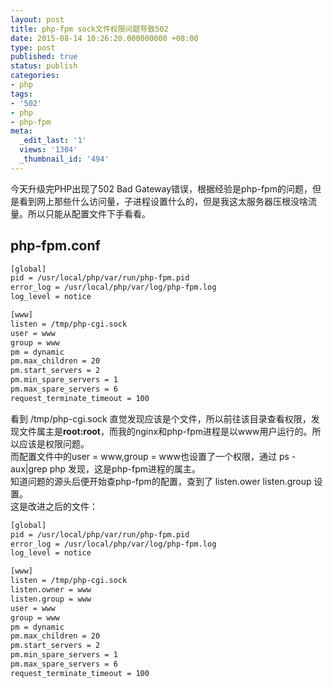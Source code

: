 ```yaml
---
layout: post
title: php-fpm sock文件权限问题导致502
date: 2015-08-14 10:26:20.000000000 +08:00
type: post
published: true
status: publish
categories:
- php
tags:
- '502'
- php
- php-fpm
meta:
  _edit_last: '1'
  views: '1304'
  _thumbnail_id: '494'
---
```

今天升级完PHP出现了502 Bad Gateway错误，根据经验是php-fpm的问题，但是看到网上那些什么访问量，子进程设置什么的，但是我这太服务器压根没啥流量。所以只能从配置文件下手看看。

## php-fpm.conf

```bash
[global]
pid = /usr/local/php/var/run/php-fpm.pid
error_log = /usr/local/php/var/log/php-fpm.log
log_level = notice

[www]
listen = /tmp/php-cgi.sock
user = www
group = www
pm = dynamic
pm.max_children = 20
pm.start_servers = 2
pm.min_spare_servers = 1
pm.max_spare_servers = 6
request_terminate_timeout = 100
```
看到 /tmp/php-cgi.sock 直觉发现应该是个文件，所以前往该目录查看权限，发现文件属主是**root:root**，而我的nginx和php-fpm进程是以www用户运行的。所以应该是权限问题。   
而配置文件中的user = www,group = www也设置了一个权限，通过 ps -aux|grep php 发现，这是php-fpm进程的属主。   
知道问题的源头后便开始查php-fpm的配置，查到了 listen.ower listen.group 设置。   
这是改进之后的文件：

```bash
[global]
pid = /usr/local/php/var/run/php-fpm.pid
error_log = /usr/local/php/var/log/php-fpm.log
log_level = notice

[www]
listen = /tmp/php-cgi.sock
listen.owner = www
listen.group = www
user = www
group = www
pm = dynamic
pm.max_children = 20
pm.start_servers = 2
pm.min_spare_servers = 1
pm.max_spare_servers = 6
request_terminate_timeout = 100
```